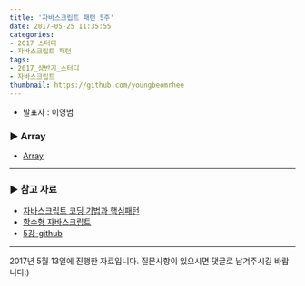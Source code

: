```yaml
---
title: '자바스크립트 패턴 5주'
date: 2017-05-25 11:35:55
categories:
- 2017 스터디
- 자바스크립트 패턴
tags:
- 2017_상반기_스터디
- 자바스크립트
thumbnail: https://github.com/youngbeomrhee
---
```


* 발표자 : 이영범

### ▶ Array
- [Array](https://developer.mozilla.org/ko/docs/Web/JavaScript/Reference/Global_Objects/Array)

---
### ▶ 참고 자료
- [자바스크립트 코딩 기법과 핵심패턴](http://www.aladin.co.kr/shop/wproduct.aspx?ItemId=13680905)
- [함수형 자바스크립트](http://www.aladin.co.kr/shop/wproduct.aspx?ItemId=35917097)
- [5강-github](https://github.com/youngbeomrhee/jssample/tree/master/javacafe_2017_frontend/ch005)

---
 2017년 5월 13일에 진행한 자료입니다. 질문사항이 있으시면 댓글로 남겨주시길 바랍니다:)